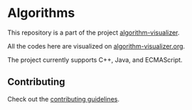 # Algorithms

This repository is a part of the project [algorithm-visualizer](https://github.com/algorithm-visualizer).

All the codes here are visualized on [algorithm-visualizer.org](https://algorithm-visualizer.org/).

The project currently supports C++, Java, and ECMAScript.

## Contributing

Check out the [contributing guidelines](https://github.com/algorithm-visualizer/algorithms/blob/master/CONTRIBUTING.md).
